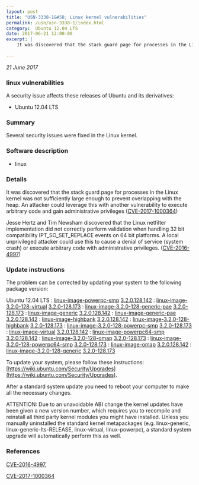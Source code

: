 ```yaml
---
layout: post
title: "USN-3338-1&#58; Linux kernel vulnerabilities"
permalink: /usn/usn-3338-1/index.html
category:  Ubuntu 12.04 LTS
date: 2017-06-21 12:00:00
excerpt: |
    It was discovered that the stack guard page for processes in the Linux kernel was not sufficiently large enough to prevent overlapping with the heap. An attacker could leverage this with another vulnerability to execute arbitrary code and gain administrative privileges ([CVE-2017-1000364](http://people.ubuntu.com/~ubuntu-security/cve/CVE-2017-1000364))
    
--- 
```

 
 

*21 June 2017*

### linux vulnerabilities

A security issue affects these releases of Ubuntu and its derivatives:

* Ubuntu 12.04 LTS

### Summary

Several security issues were fixed in the Linux kernel. 

### Software description

* linux 

### Details

It was discovered that the stack guard page for processes in the Linux kernel was not sufficiently large enough to prevent overlapping with the heap. An attacker could leverage this with another vulnerability to execute arbitrary code and gain administrative privileges ([CVE-2017-1000364](http://people.ubuntu.com/~ubuntu-security/cve/CVE-2017-1000364))

Jesse Hertz and Tim Newsham discovered that the Linux netfilter implementation did not correctly perform validation when handling 32 bit compatibility IPT_SO_SET_REPLACE events on 64 bit platforms. A local unprivileged attacker could use this to cause a denial of service (system crash) or execute arbitrary code with administrative privileges. ([CVE-2016-4997](http://people.ubuntu.com/~ubuntu-security/cve/CVE-2016-4997)) 

### Update instructions

The problem can be corrected by updating your system to the following package version:

Ubuntu 12.04 LTS
 : [linux-image-powerpc-smp](https://launchpad.net/ubuntu/+source/linux) <span> [3.2.0.128.142](https://launchpad.net/ubuntu/+source/linux/3.2.0-128.173) </span> 
 : [linux-image-3.2.0-128-virtual](https://launchpad.net/ubuntu/+source/linux) <span> [3.2.0-128.173](https://launchpad.net/ubuntu/+source/linux/3.2.0-128.173) </span> 
 : [linux-image-3.2.0-128-generic-pae](https://launchpad.net/ubuntu/+source/linux) <span> [3.2.0-128.173](https://launchpad.net/ubuntu/+source/linux/3.2.0-128.173) </span> 
 : [linux-image-generic](https://launchpad.net/ubuntu/+source/linux) <span> [3.2.0.128.142](https://launchpad.net/ubuntu/+source/linux/3.2.0-128.173) </span> 
 : [linux-image-generic-pae](https://launchpad.net/ubuntu/+source/linux) <span> [3.2.0.128.142](https://launchpad.net/ubuntu/+source/linux/3.2.0-128.173) </span> 
 : [linux-image-highbank](https://launchpad.net/ubuntu/+source/linux) <span> [3.2.0.128.142](https://launchpad.net/ubuntu/+source/linux/3.2.0-128.173) </span> 
 : [linux-image-3.2.0-128-highbank](https://launchpad.net/ubuntu/+source/linux) <span> [3.2.0-128.173](https://launchpad.net/ubuntu/+source/linux/3.2.0-128.173) </span> 
 : [linux-image-3.2.0-128-powerpc-smp](https://launchpad.net/ubuntu/+source/linux) <span> [3.2.0-128.173](https://launchpad.net/ubuntu/+source/linux/3.2.0-128.173) </span> 
 : [linux-image-virtual](https://launchpad.net/ubuntu/+source/linux) <span> [3.2.0.128.142](https://launchpad.net/ubuntu/+source/linux/3.2.0-128.173) </span> 
 : [linux-image-powerpc64-smp](https://launchpad.net/ubuntu/+source/linux) <span> [3.2.0.128.142](https://launchpad.net/ubuntu/+source/linux/3.2.0-128.173) </span> 
 : [linux-image-3.2.0-128-omap](https://launchpad.net/ubuntu/+source/linux) <span> [3.2.0-128.173](https://launchpad.net/ubuntu/+source/linux/3.2.0-128.173) </span> 
 : [linux-image-3.2.0-128-powerpc64-smp](https://launchpad.net/ubuntu/+source/linux) <span> [3.2.0-128.173](https://launchpad.net/ubuntu/+source/linux/3.2.0-128.173) </span> 
 : [linux-image-omap](https://launchpad.net/ubuntu/+source/linux) <span> [3.2.0.128.142](https://launchpad.net/ubuntu/+source/linux/3.2.0-128.173) </span> 
 : [linux-image-3.2.0-128-generic](https://launchpad.net/ubuntu/+source/linux) <span> [3.2.0-128.173](https://launchpad.net/ubuntu/+source/linux/3.2.0-128.173) </span> 

To update your system, please follow these instructions: [https://wiki.ubuntu.com/Security/Upgrades](https://wiki.ubuntu.com/Security/Upgrades).

After a standard system update you need to reboot your computer to make all the necessary changes.

ATTENTION: Due to an unavoidable ABI change the kernel updates have been given a new version number, which requires you to recompile and reinstall all third party kernel modules you might have installed. Unless you manually uninstalled the standard kernel metapackages (e.g. linux-generic, linux-generic-lts-RELEASE, linux-virtual, linux-powerpc), a standard system upgrade will automatically perform this as well. 

### References

 
 [CVE-2016-4997](http://people.ubuntu.com/~ubuntu-security/cve/CVE-2016-4997), 

 [CVE-2017-1000364](http://people.ubuntu.com/~ubuntu-security/cve/CVE-2017-1000364)
 

